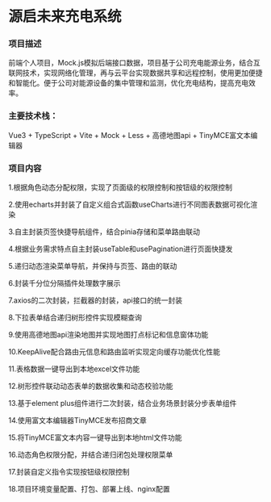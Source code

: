 # 源启未来充电系统 
### 项目描述
前端个人项目，Mock.js模拟后端接口数据，项目基于公司充电能源业务，结合互联网技术，实现网络化管理，再与云平台实现数据共享和远程控制，使用更加便捷和智能化。便于公司对能源设备的集中管理和监测，优化充电结构，提高充电效率。
### 主要技术栈：
Vue3 + TypeScript + Vite + Mock + Less + 高德地图api + TinyMCE富文本编辑器
### 项目内容
1.根据角色动态分配权限，实现了页面级的权限控制和按钮级的权限控制

2.使用echarts并封装了自定义组合式函数useCharts进行不同图表数据可视化渲染

3.自主封装页签快捷导航组件，结合pinia存储和菜单路由联动

4.根据业务需求特点自主封装useTable和usePagination进行页面快捷发

5.递归动态渲染菜单导航，并保持与页签、路由的联动

6.封装千分位分隔插件处理数字展示

7.axios的二次封装，拦截器的封装，api接口的统一封装

8.下拉表单结合递归树形控件实现模糊查询

9.使用高德地图api渲染地图并实现地图打点标记和信息窗体功能

10.KeepAlive配合路由元信息和路由监听实现定向缓存功能优化性能

11.表格数据一键导出到本地excel文件功能

12.树形控件联动动态表单的数据收集和动态校验功能

13.基于element plus组件进行二次封装，结合业务场景封装分步表单组件

14.使用富文本编辑器TinyMCE发布招商文章

15.将TinyMCE富文本内容一键导出到本地html文件功能

16.动态角色权限分配，并结合递归闭包处理权限菜单

17.封装自定义指令实现按钮级权限控制

18.项目环境变量配置、打包、部署上线、nginx配置
